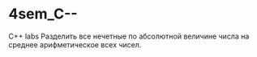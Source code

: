 # 4sem_C--
C++ labs
Разделить все нечетные по абсолютной величине числа на среднее
арифметическое всех чисел.
